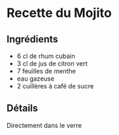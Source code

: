 # Recette du Mojito

## Ingrédients

* 6 cl de rhum cubain
* 3 cl de jus de citron vert
* 7 feuilles de menthe
* eau gazeuse
* 2 cuillères à café de sucre

## Détails

Directement dans le verre
